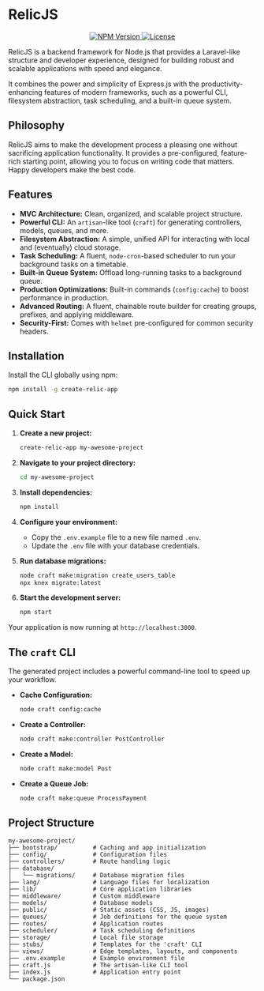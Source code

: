 # RelicJS

<p align="center">
  <a href="https://www.npmjs.com/package/relicjs">
    <img src="https://img.shields.io/npm/v/relicjs.svg" alt="NPM Version">
  </a>
  <a href="https://github.com/AH-Raihan/express-laravel-scaffold">
    <img src="https://img.shields.io/github/license/AH-Raihan/express-laravel-scaffold" alt="License">
  </a>
</p>

RelicJS is a backend framework for Node.js that provides a Laravel-like structure and developer experience, designed for building robust and scalable applications with speed and elegance.

It combines the power and simplicity of Express.js with the productivity-enhancing features of modern frameworks, such as a powerful CLI, filesystem abstraction, task scheduling, and a built-in queue system.

## Philosophy

RelicJS aims to make the development process a pleasing one without sacrificing application functionality. It provides a pre-configured, feature-rich starting point, allowing you to focus on writing code that matters. Happy developers make the best code.

## Features

- **MVC Architecture:** Clean, organized, and scalable project structure.
- **Powerful CLI:** An `artisan`-like tool (`craft`) for generating controllers, models, queues, and more.
- **Filesystem Abstraction:** A simple, unified API for interacting with local and (eventually) cloud storage.
- **Task Scheduling:** A fluent, `node-cron`-based scheduler to run your background tasks on a timetable.
- **Built-in Queue System:** Offload long-running tasks to a background queue.
- **Production Optimizations:** Built-in commands (`config:cache`) to boost performance in production.
- **Advanced Routing:** A fluent, chainable route builder for creating groups, prefixes, and applying middleware.
- **Security-First:** Comes with `helmet` pre-configured for common security headers.

## Installation

Install the CLI globally using npm:

```bash
npm install -g create-relic-app
```

## Quick Start

1.  **Create a new project:**

    ```bash
    create-relic-app my-awesome-project
    ```

2.  **Navigate to your project directory:**

    ```bash
    cd my-awesome-project
    ```

3.  **Install dependencies:**

    ```bash
    npm install
    ```

4.  **Configure your environment:**

    -   Copy the `.env.example` file to a new file named `.env`.
    -   Update the `.env` file with your database credentials.

5.  **Run database migrations:**

    ```bash
    node craft make:migration create_users_table
    npx knex migrate:latest
    ```

6.  **Start the development server:**

    ```bash
    npm start
    ```

Your application is now running at `http://localhost:3000`.

## The `craft` CLI

The generated project includes a powerful command-line tool to speed up your workflow.

-   **Cache Configuration:**
    ```bash
    node craft config:cache
    ```

-   **Create a Controller:**
    ```bash
    node craft make:controller PostController
    ```

-   **Create a Model:**
    ```bash
    node craft make:model Post
    ```
-   **Create a Queue Job:**
    ```bash
    node craft make:queue ProcessPayment
    ```

## Project Structure

```
my-awesome-project/
├── bootstrap/          # Caching and app initialization
├── config/             # Configuration files
├── controllers/        # Route handling logic
├── database/
│   └── migrations/     # Database migration files
├── lang/               # Language files for localization
├── lib/                # Core application libraries
├── middleware/         # Custom middleware
├── models/             # Database models
├── public/             # Static assets (CSS, JS, images)
├── queues/             # Job definitions for the queue system
├── routes/             # Application routes
├── scheduler/          # Task scheduling definitions
├── storage/            # Local file storage
├── stubs/              # Templates for the 'craft' CLI
├── views/              # Edge templates, layouts, and components
├── .env.example        # Example environment file
├── craft.js            # The artisan-like CLI tool
├── index.js            # Application entry point
└── package.json
```